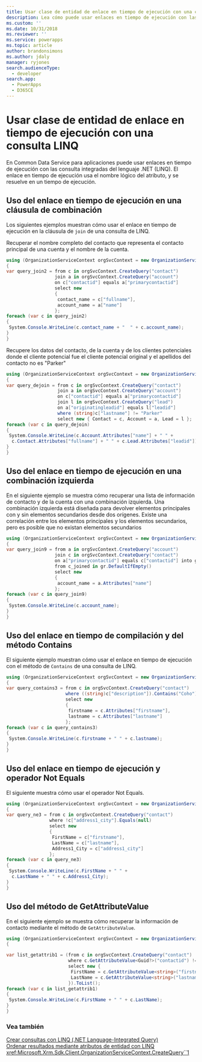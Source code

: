 ```yaml
---
title: Usar clase de entidad de enlace en tiempo de ejecución con una consulta LINQ (Common Data Service para aplicaciones) | Microsoft Docs
description: Lea cómo puede usar enlaces en tiempo de ejecución con las consulta integradas del lenguaje .NET (LINQ)
ms.custom: ''
ms.date: 10/31/2018
ms.reviewer: ''
ms.service: powerapps
ms.topic: article
author: brandonsimons
ms.author: jdaly
manager: ryjones
search.audienceType:
  - developer
search.app:
  - PowerApps
  - D365CE
---
```

# <a name="use-late-bound-entity-class-with-a-linq-query"></a>Usar clase de entidad de enlace en tiempo de ejecución con una consulta LINQ

En Common Data Service para aplicaciones puede usar enlaces en tiempo de ejecución con las consulta integradas del lenguaje .NET (LINQ). El enlace en tiempo de ejecución usa el nombre lógico del atributo, y se resuelve en un tiempo de ejecución.  
  
<a name="usinglatebindingjoin"></a>   

## <a name="using-late-binding-in-a-join-clause"></a>Uso del enlace en tiempo de ejecución en una cláusula de combinación  

 Los siguientes ejemplos muestran cómo usar el enlace en tiempo de ejecución en la cláusula de `join` de una consulta de LINQ.  
  
 Recuperar el nombre completo del contacto que representa el contacto principal de una cuenta y el nombre de la cuenta.  
  
 ```csharp
 using (OrganizationServiceContext orgSvcContext = new OrganizationServiceContext(_serviceProxy))
{
 var query_join2 = from c in orgSvcContext.CreateQuery("contact")
                   join a in orgSvcContext.CreateQuery("account")
                   on c["contactid"] equals a["primarycontactid"]
                   select new
                   {
                    contact_name = c["fullname"],
                    account_name = a["name"]
                   };
 foreach (var c in query_join2)
 {
  System.Console.WriteLine(c.contact_name + "  " + c.account_name);
 }
}
 ```
 Recupere los datos del contacto, de la cuenta y de los clientes potenciales donde el cliente potencial fue el cliente potencial original y el apellidos del contacto no es "Parker"  
  
 ```csharp
 using (OrganizationServiceContext orgSvcContext = new OrganizationServiceContext(_serviceProxy))
{
 var query_dejoin = from c in orgSvcContext.CreateQuery("contact")
                    join a in orgSvcContext.CreateQuery("account") 
                    on c["contactid"] equals a["primarycontactid"]
                    join l in orgSvcContext.CreateQuery("lead") 
                    on a["originatingleadid"] equals l["leadid"]
                    where (string)c["lastname"] != "Parker"
                    select new { Contact = c, Account = a, Lead = l };
 foreach (var c in query_dejoin)
 {
  System.Console.WriteLine(c.Account.Attributes["name"] + " " + 
   c.Contact.Attributes["fullname"] + " " + c.Lead.Attributes["leadid"]);
 }
}
 ```
<a name="Usinglatebindingleft"></a>   

## <a name="using-late-binding-in-a-left-join"></a>Uso del enlace en tiempo de ejecución en una combinación izquierda  

 En el siguiente ejemplo se muestra cómo recuperar una lista de información de contacto y de la cuenta con una combinación izquierda. Una combinación izquierda está diseñada para devolver elementos principales con y sin elementos secundarios desde dos orígenes. Existe una correlación entre los elementos principales y los elementos secundarios, pero es posible que no existan elementos secundarios  
  
 ```csharp
 using (OrganizationServiceContext orgSvcContext = new OrganizationServiceContext(_serviceProxy))
{
 var query_join9 = from a in orgSvcContext.CreateQuery("account")
                   join c in orgSvcContext.CreateQuery("contact") 
                   on a["primarycontactid"] equals c["contactid"] into gr
                   from c_joined in gr.DefaultIfEmpty()
                   select new
                   {
                    account_name = a.Attributes["name"]
                   };
 foreach (var c in query_join9)
 {
  System.Console.WriteLine(c.account_name);
 }
}
 ```
<a name="contains"></a>   

## <a name="using-late-binding-and-the-contains-method"></a>Uso del enlace en tiempo de compilación y del método Contains  

 El siguiente ejemplo muestran cómo usar el enlace en tiempo de ejecución con el método de `Contains` de una consulta de LINQ.  
  
 ```csharp
 using (OrganizationServiceContext orgSvcContext = new OrganizationServiceContext(_serviceProxy))
{
 var query_contains3 = from c in orgSvcContext.CreateQuery("contact")
                       where ((string)c["description"]).Contains("Coho")
                       select new
                       {
                        firstname = c.Attributes["firstname"],
                        lastname = c.Attributes["lastname"]
                       };
 foreach (var c in query_contains3)
 {
  System.Console.WriteLine(c.firstname + " " + c.lastname);
 }
}
 ```
 <a name="notequals"></a>   

## <a name="using-late-binding-and-not-equals-operator"></a>Uso del enlace en tiempo de ejecución y operador Not Equals  

 El siguiente muestra cómo usar el operador Not Equals.  
  
 ```csharp
using (OrganizationServiceContext orgSvcContext = new OrganizationServiceContext(_serviceProxy))
{
 var query_ne3 = from c in orgSvcContext.CreateQuery("contact")
                 where !c["address1_city"].Equals(null)
                 select new
                 {
                  FirstName = c["firstname"],
                  LastName = c["lastname"],
                  Address1_City = c["address1_city"]
                 };
 foreach (var c in query_ne3)
 {
  System.Console.WriteLine(c.FirstName + " " + 
   c.LastName + " " + c.Address1_City);
 }
}
```

 <a name="getattribute"></a>   

## <a name="using-the-getattributevalue-method"></a>Uso del método de GetAttributeValue  

 En el siguiente ejemplo se muestra cómo recuperar la información de contacto mediante el método de `GetAttributeValue`.  
  
 ```csharp
using (OrganizationServiceContext orgSvcContext = new OrganizationServiceContext(_serviceProxy))
{

 var list_getattrib1 = (from c in orgSvcContext.CreateQuery("contact")
                        where c.GetAttributeValue<Guid?>("contactid") != _contactId1
                        select new { 
                         FirstName = c.GetAttributeValue<string>("firstname"), 
                         LastName = c.GetAttributeValue<string>("lastname") 
                        }).ToList();
 foreach (var c in list_getattrib1)
 {
  System.Console.WriteLine(c.FirstName + " " + c.LastName);
 }
}
```
  
### <a name="see-also"></a>Vea también  
 [Crear consultas con LINQ (.NET Language-Integrated Query)](build-queries-with-linq-net-language-integrated-query.md)   
 [Ordenar resultados mediante atributos de entidad con LINQ](order-results-entity-attributes-linq.md)   
 <xref:Microsoft.Xrm.Sdk.Client.OrganizationServiceContext.CreateQuery``1>